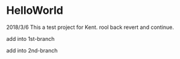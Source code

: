 # HelloWorld
2018/3/6 This a test project for Kent.
rool back revert
and continue.

add into 1st-branch


add into 2nd-branch

